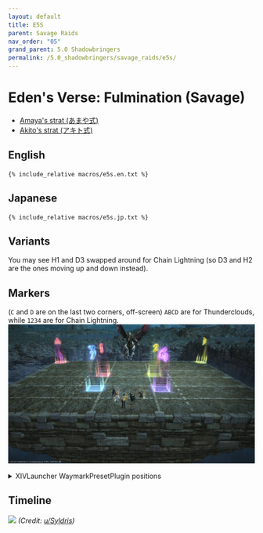```yaml
---
layout: default
title: E5S
parent: Savage Raids
nav_order: "05"
grand_parent: 5.0 Shadowbringers
permalink: /5.0_shadowbringers/savage_raids/e5s/
---
```


# Eden's Verse: Fulmination (Savage)

- [Amaya's strat (あまや式)](https://na.finalfantasyxiv.com/lodestone/character/9416493/blog/4353949/)
- [Akito's strat (アキト式)](https://youtu.be/0LTiI3Ft-xw)

## English
```
{% include_relative macros/e5s.en.txt %}
```

## Japanese
```
{% include_relative macros/e5s.jp.txt %}
```

## Variants

You may see H1 and D3 swapped around for Chain Lightning (so D3 and H2 are the ones moving up and down instead).

## Markers

(`C` and `D` are on the last two corners, off-screen)
`ABCD` are for Thunderclouds, while `1234` are for Chain Lightning.
![](images/markers.jpg)
<details markdown=block>
<summary>XIVLauncher WaymarkPresetPlugin positions</summary>

```json
{"Name":"E5S","MapID":716,"A":{"X":82.0,"Y":0.0,"Z":87.0,"ID":0,"Active":true},"B":{"X":118.0,"Y":0.0,"Z":87.0,"ID":1,"Active":true},"C":{"X":118.0,"Y":0.0,"Z":113.0,"ID":2,"Active":true},"D":{"X":82.0,"Y":0.0,"Z":113.0,"ID":3,"Active":true},"One":{"X":95.0,"Y":0.0,"Z":99.0,"ID":4,"Active":true},"Two":{"X":105.0,"Y":0.0,"Z":99.0,"ID":5,"Active":true},"Three":{"X":105.0,"Y":0.0,"Z":106.0,"ID":6,"Active":true},"Four":{"X":95.0,"Y":0.0,"Z":106.0,"ID":7,"Active":true}}
```

</details>

## Timeline

![](https://i.redd.it/ztaf3o390qn41.png)
*(Credit: [u/Syldris](https://www.reddit.com/r/ffxiv/comments/fl51xi/e5s_timeline_image/))*